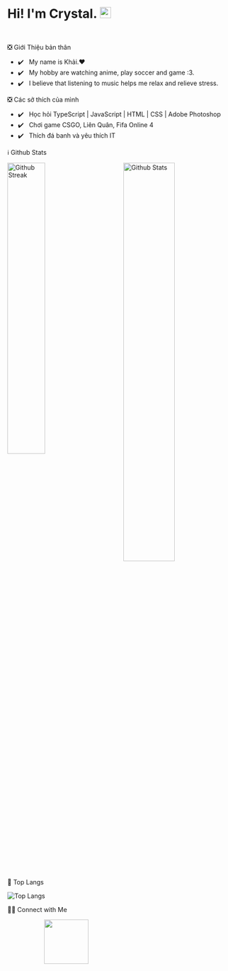 <h1> Hi! I'm Crystal. <img src="https://github.com/souvikguria98/souvikguria98/blob/master/Hi.gif" width="25"></h1>

<br>

❎ Giới Thiệu bản thân

- ✔️ &nbsp; My name is Khải.❤️️
- ✔️ &nbsp; My hobby are watching anime, play soccer and game :3.
- ✔️ &nbsp; I believe that listening to music helps me relax and relieve stress.

❎ Các sở thích của mình

- ✔️ &nbsp; Học hỏi TypeScript | JavaScript | HTML | CSS | Adobe Photoshop
- ✔️ &nbsp; Chơi game CSGO, Liên Quân, Fifa Online 4
- ✔️ &nbsp; Thích đá banh và yêu thích IT


ℹ️ Github Stats

<img src="https://github-readme-stats.vercel.app/api?username=Crystal7826&include_all_commits=true&count_private=true&show_icons=true&custom_title=Pro%20Coder%20Mew%27s%20GitHub%20Stats&line_height=20&title_color=7A7ADB&icon_color=2234AE&text_color=D3D3D3&bg_color=0,000000,130F40" alt = "Github Stats" width="48%" align="right">
<img src="http://github-readme-streak-stats.herokuapp.com?user=Crystal7826&theme=neon-palenight" alt = "Github Streak" width="41%" >

📖 Top Langs

![Top Langs](https://github-readme-stats.vercel.app/api/top-langs/?username=Crystal7826&text_color=daf7dc&bg_color=151515)

🤝🏻 Connect with Me

<p align="center">
&nbsp; <a href="https://github.com/Crystal7826" target="_blank" rel="noopener noreferrer"><img src="https://img.icons8.com/plasticine/100/000000/github.png" width="100" /></a>
